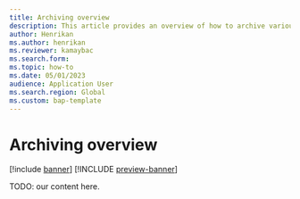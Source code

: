 ```yaml
---
title: Archiving overview
description: This article provides an overview of how to archive various types of records in finance and operations apps.
author: Henrikan
ms.author: henrikan
ms.reviewer: kamaybac
ms.search.form: 
ms.topic: how-to
ms.date: 05/01/2023
audience: Application User
ms.search.region: Global
ms.custom: bap-template
---
```


# Archiving overview

[!include [banner](../includes/banner.md)]
[!INCLUDE [preview-banner](../includes/preview-banner.md)]

TODO: our content here. 
